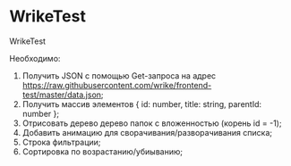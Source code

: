 # WrikeTest
WrikeTest

Необходимо: 
1) Получить JSON с помощью Get-запроса на адрес https://raw.githubusercontent.com/wrike/frontend-test/master/data.json;
2) Получить массив элементов { id: number, title: string, parentId: number };
3) Отрисовать дерево дерево папок с вложенностью (корень id = -1);
4) Добавить анимацию для сворачивания/разворачивания списка;
5) Строка фильтрации;
6) Сортировка по возрастанию/убиыванию;
